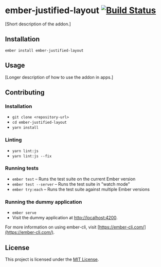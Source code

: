 ember-justified-layout [![Build Status](https://travis-ci.com/Teamtailor/ember-justified-layout.svg?branch=master)](https://travis-ci.com/Teamtailor/ember-justified-layout)
==============================================================================

[Short description of the addon.]

Installation
------------------------------------------------------------------------------

```
ember install ember-justified-layout
```


Usage
------------------------------------------------------------------------------

[Longer description of how to use the addon in apps.]


Contributing
------------------------------------------------------------------------------

### Installation

* `git clone <repository-url>`
* `cd ember-justified-layout`
* `yarn install`

### Linting

* `yarn lint:js`
* `yarn lint:js --fix`

### Running tests

* `ember test` – Runs the test suite on the current Ember version
* `ember test --server` – Runs the test suite in "watch mode"
* `ember try:each` – Runs the test suite against multiple Ember versions

### Running the dummy application

* `ember serve`
* Visit the dummy application at [http://localhost:4200](http://localhost:4200).

For more information on using ember-cli, visit [https://ember-cli.com/](https://ember-cli.com/).

License
------------------------------------------------------------------------------

This project is licensed under the [MIT License](LICENSE.md).
